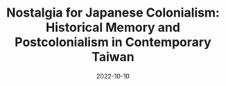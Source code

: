 ---
title: "Nostalgia for Japanese Colonialism: Historical Memory and Postcolonialism in Contemporary Taiwan"
collection: publications
permalink: /publication/2022-10-10-Nostalgia
excerpt: 'Taiwan is unique among postcolonial societies today for a widespread social nostalgia for Japanese colonial rule. Contrasted with anti-Japanese sentiment in neighboring East Asian societies like South Korea and China, Taiwan seems to present a puzzling instance of “pro-colonial” nostalgia. This article discusses this phenomenon through reviewing recent scholarship of Japanese and Guomindang rule of Taiwan and Taiwanese postcolonialism.'
date: 2022-10-10
venue: 'History Compass'
paperurl: 'https://doi.org/10.1111/hic3.12751'
citation: 'Lin, James. (2022). &quot;Nostalgia for Japanese Colonialism: Historical Memory and Postcolonialism in Contemporary Taiwan.&quot; *History Compass*. e12751 (2022).'
---